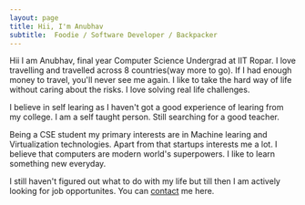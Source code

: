 ```yaml
---
layout: page
title: Hii, I'm Anubhav
subtitle:  Foodie / Software Developer / Backpacker
---
```


Hii I am Anubhav, final year Computer Science Undergrad at IIT Ropar. I love travelling and travelled across 8 countries(way more to go). If I had enough money to travel, you'll never see me again. I like to take the hard way of life without caring about the risks. I love solving real life challenges.

I believe in self learing as I haven't got a good experience of learing from my college. I am a self taught person. Still searching for a good teacher.

Being a CSE student my primary interests are in Machine learing and Virtualization technologies. Apart from that startups interests me a lot. I believe that computers are modern world's superpowers.
I like to learn something new everyday. 

I still haven't figured out what to do with my life but till then I am actively looking for job opportunites. You can [contact](/contact) me here.